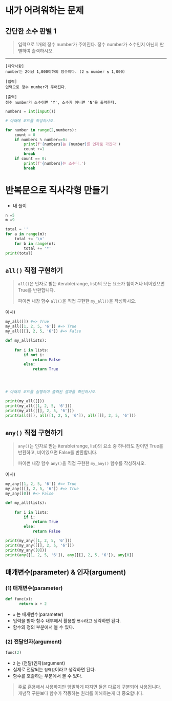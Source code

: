 # 내가 어려워하는 문제



## 간단한 소수 판별 1

> 입력으로 1개의 정수 number가 주어진다. 정수 number가 소수인지 아닌지 판별하여 출력하시오.

---
```
[제약사항]
number는 2이상 1,000이하의 정수이다. (2 ≤ number ≤ 1,000)

[입력]
입력으로 정수 number가 주어진다.

[출력]
정수 number가 소수이면 'Y', 소수가 아니면 'N'을 출력한다.
```

```python
numbers = int(input())

# 아래에 코드를 작성하시오.

for number in range(2,numbers):
    count = 0
    if numbers % number==0:
        print(f'{numbers}는 {number}를 인자로 가진다')
        count +=1
        break
    if count == 0:
        print(f'{numbers}는 소수다.')
        break
```

# 반복문으로 직사각형 만들기

* 내 풀이

```python
n =5
m =9

total = ''
for a in range(m):
    total += '\n'
    for b in range(n):
        total += '*'
print(total)
```



## `all()` 직접 구현하기

> `all()`은 인자로 받는 iterable(range, list)의 모든 요소가 참이거나 비어있으면 True를 반환합니다. 
>
> 파이썬 내장 함수 `all()`을 직접 구현한 `my_all()`을 작성하시오.


예시)

```python
my_all([]) #=> True
my_all([1, 2, 5, '6']) #=> True
my_all([[], 2, 5, '6']) #=> False
```

```python
def my_all(lists):
    
    for i in lists:
		if not i:
            return False
        else:
            return True




# 아래의 코드를 실행하여 출력된 결과를 확인하시오.

print(my_all([]))
print(my_all([1, 2, 5, '6']))
print(my_all([[], 2, 5, '6']))
print(all([]), all([1, 2, 5, '6']), all([[], 2, 5, '6']))
```



## `any()` 직접 구현하기

> `any()`는 인자로 받는 iterable(range, list)의 요소 중 하나라도 참이면 True를 반환하고, 비어있으면 False를 반환합니다. 
>
> 파이썬 내장 함수 `any()`을 직접 구현한 `my_any()` 함수를 작성하시오.

예시)

```python
my_any([1, 2, 5, '6']) #=> True
my_any([[], 2, 5, '6']) #=> True
my_any([0]) #=> False
```

```python
def my_all(lists):
    
    for i in lists:
		if i:
            return True
        else:
            return False

print(my_any([1, 2, 5, '6']))
print(my_any([[], 2, 5, '6']))
print(my_any([0]))
print(any([1, 2, 5, '6']), any([[], 2, 5, '6']), any[0])
```



## 매개변수(parameter) & 인자(argument)

### (1) 매개변수(parameter)

```python
def func(x):
      return x + 2
```

* `x` 는 매개변수(parameter)
* 입력을 받아 함수 내부에서 활용할 `변수`라고 생각하면 된다.
* 함수의 정의 부분에서 볼 수 있다.


### (2) 전달인자(argument)

```python
func(2)
```

* `2` 는 (전달)인자(argument)
* 실제로 전달되는 `입력값`이라고 생각하면 된다.
* 함수를 호출하는 부분에서 볼 수 있다.
  

> 주로 혼용해서 사용하지만 엄밀하게 따지면 둘은 다르게 구분되어 사용됩니다. 개념적 구분보다 함수가 작동하는 원리를 이해하는게 더 중요합니다.



